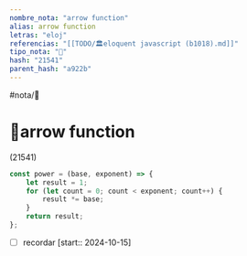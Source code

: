 ```yaml
---
nombre_nota: "arrow function"
alias: arrow function
letras: "eloj"
referencias: "[[TODO/🏛️eloquent javascript (b1018).md]]"
tipo_nota: "📑"
hash: "21541"
parent_hash: "a922b"
---
```


#nota/📑

# 📑arrow function
<div class="hash">(21541)</div>

```javascript
const power = (base, exponent) => {
    let result = 1;
    for (let count = 0; count < exponent; count++) {
        result *= base;
    }
    return result;
};
```
- [ ] recordar  [start:: 2024-10-15]
